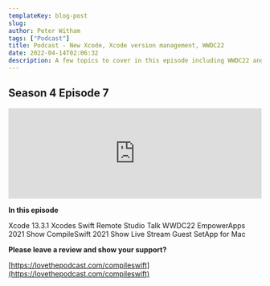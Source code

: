 ```yaml
---
templateKey: blog-post
slug: 
author: Peter Witham
tags: ["Podcast"]
title: Podcast - New Xcode, Xcode version management, WWDC22
date: 2022-04-14T02:06:32
description: A few topics to cover in this episode including WWDC22 and some Xcode news and tips.
---
```


## Season 4 Episode 7

<iframe width="100%" height="180" frameborder="no" scrolling="no" seamless src="https://share.transistor.fm/e/e4ac9a04/dark"></iframe>

**In this episode**

Xcode 13.3.1
Xcodes
Swift Remote Studio Talk
WWDC22
EmpowerApps 2021 Show
CompileSwift 2021 Show
Live Stream Guest
SetApp for Mac

**Please leave a review and show your support?**

[https://lovethepodcast.com/compileswift](https://lovethepodcast.com/compileswift)